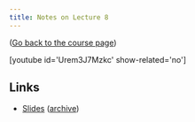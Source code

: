 ```yaml
---
title: Notes on Lecture 8
---
```


([Go back to the course page](/classes/parp/index.html))

[youtube id='Urem3J7Mzkc' show-related='no']

## Links

* [Slides](https://people.eecs.berkeley.edu/~demmel/cs267_Spr16/Lectures/lecture08-PGAS-yelick_4pp.pdf) ([archive](http://web.archive.org/web/20170119184847/https://people.eecs.berkeley.edu/~demmel/cs267_Spr16/Lectures/lecture08-PGAS-yelick_4pp.pdf))
